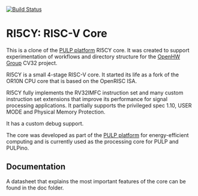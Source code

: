 [![Build Status](https://travis-ci.com/pulp-platform/riscv.svg?branch=master)](https://travis-ci.com/pulp-platform/riscv)

# RI5CY: RISC-V Core

This is a clone of the [PULP platform](http://pulp.ethz.ch/) RI5CY core.
It was created to support experimentation
of workflows and directory structure for the [OpenHW Group](https://www.openhwgroup.org/) CV32 project.

RI5CY is a small 4-stage RISC-V core. It started its life as a
fork of the OR10N CPU core that is based on the OpenRISC ISA.

RI5CY fully implements the RV32IMFC instruction set and many custom instruction
set extensions that improve its performance for signal processing applications.
It partially supports the privileged spec 1.10, USER MODE and Physical Memory Protection.

It has a custom debug support.

The core was developed as part of the [PULP platform](http://pulp.ethz.ch/) for
energy-efficient computing and is currently used as the processing core for
PULP and PULPino.

## Documentation

A datasheet that explains the most important features of the core can be found
in  the doc folder.
